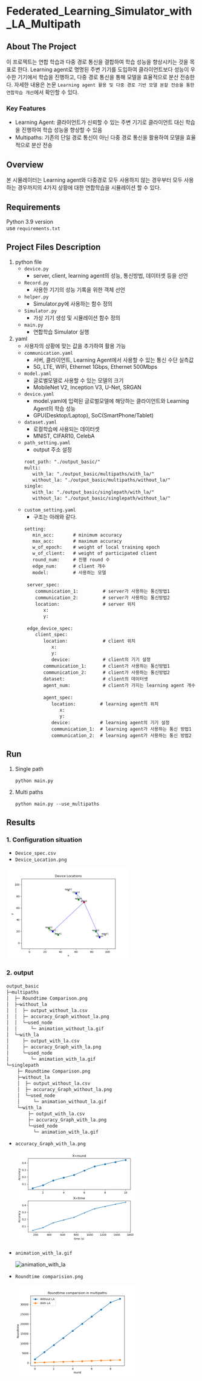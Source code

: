 # Federated_Learning_Simulator_with_LA_Multipath
## About The Project
이 프로젝트는 연합 학습과 다중 경로 통신을 결합하여 학습 성능을 향상시키는 것을 목표로 한다. Learning agent로 명명된 주변 기기를 도입하여 클라이언트보다 성능이 우수한 기기에서 학습을 진행하고, 다중 경로 통신을 통해 모델을 효율적으로 분산 전송한다. 자세한 내용은 논문 `Learning agent 활용 및 다중 경로 기반 모델 분할 전송을 통한 연합학습 개선`에서 확인할 수 있다. 
### Key Features
- Learning Agent: 클라이언트가 신뢰할 수 있는 주변 기기로 클라이언트 대신 학습을 진행하여 학습 성능을 향상할 수 있음
- Multipaths: 기존의 단일 경로 통신이 아닌 다중 경로 통신을 활용하여 모델을 효율적으로 분산 전송
## Overview
본 시뮬레이터는 Learning agent와 다중경로 모두 사용하지 않는 경우부터 모두 사용하는 경우까지의 4가지 상황에 대한 연합학습을 시뮬레이션 할 수 있다. 
## Requirements
Python 3.9 version  
use `requirements.txt`
## Project Files Description 
1. python file
   - `device.py`
     - server, client, learning agent의 성능, 통신방법, 데이터셋 등을 선언
   - `Record.py`
      - 사용한 기기의 성능 기록을 위한 객체 선언 
   - `helper.py`
      - Simulator.py에 사용하는 함수 정의
   - `Simulator.py`
      - 가상 기기 생성 및 시뮬레이션 함수 정의
   - `main.py`
      - 연합학습 Simulator 실행
2. yaml
   - 사용자의 상황에 맞는 값을 추가하여 활용 가능
   - `communication.yaml`
     - 서버, 클라이언트, Learning Agent에서 사용할 수 있는 통신 수단 실측값
     - 5G, LTE, WIFI, Ethernet 1Gbps, Ethernet 500Mbps
   - `model.yaml`
      - 글로벌모델로 사용할 수 있는 모델의 크기
      - MobileNet V2, Inception V3, U-Net, SRGAN
   - `device.yaml`
      - model.yaml에 입력된 글로벌모델에 해당하는 클라이언트와 Learning Agent의 학습 성능
      - GPU(Desktop/Laptop), SoC(SmartPhone/Tablet)
   - `dataset.yaml`
      - 로컬학습에 사용되는 데이터셋
      - MNIST, CIFAR10, CelebA
   - `path_setting.yaml`
     - output 주소 설정
     ```
     root_path: "./output_basic/"
     multi:
        with_la: "./output_basic/multipaths/with_la/"
        without_la: "./output_basic/multipaths/without_la/"
     single:
        with_la: "./output_basic/singlepath/with_la/"
        without_la: "./output_basic/singlepath/without_la/"
     ```
   - `custom_setting.yaml`
      - 구조는 아래와 같다.
     ```
     setting:
        min_acc:       # minimum accuracy  
        max_acc:       # maximum accuracy  
        w_of_epoch:    # weight of local training epoch  
        w_of_client:   # weight of participated client  
        round_num:     # 진행 round 수  
        edge_num:      # client 개수  
        model:         # 사용하는 모델  

      server_spec:
         communication_1:         # server가 사용하는 통신방법1
         communication_2:         # server가 사용하는 통신방법2
         location:                # server 위치
            x: 
            y: 
     
      edge_device_spec:
         client_spec:
            location:             # client 위치
               x: 
               y: 
               device:            # client의 기기 설정 
            communication_1:      # client가 사용하는 통신방법1
            communication_2:      # client가 사용하는 통신방법2
            dataset:              # client의 데이터셋
            agent_num:            # client가 가지는 learning agent 개수
     
            agent_spec:
               location:         # learning agent의 위치
                  x: 
                  y:
               device:           # learning agent의 기기 설정
               communication_1:  # learning agent가 사용하는 통신 방법1
               communication_2:  # learning agent가 사용하는 통신 방법2
     ```
## Run
1. Single path
   ```
   python main.py
   ```
2. Multi paths
   ```
   python main.py --use_multipaths
   ```
## Results
### 1. Configuration situation
 - `Device_spec.csv`
 - `Device_Location.png`
 <img src="output_basic/Device_Location.png" width="320" height="240"/>
   
### 2. output
```
output_basic
├─multipaths
│  ├─ Roundtime Comparison.png
│  ├─without_la
│  │  ├─ output_without_la.csv
│  │  ├─ accuracy_Graph_without_la.png
│  │  └─used_node
│  │     └─ animation_without_la.gif
│  └─with_la
│     ├─ output_with_la.csv
│     ├─ accuracy_Graph_with_la.png
│     └─used_node
│        └─ animation_with_la.gif
└─singlepath
    ├─ Roundtime Comparison.png
    ├─without_la
    │  ├─ output_without_la.csv
    │  ├─ accuracy_Graph_without_la.png
    │  └─used_node
    │     └─ animation_without_la.gif
    └─with_la
        ├─ output_with_la.csv
        ├─ accuracy_Graph_with_la.png
        └─used_node
          └─ animation_with_la.gif
```
- `accuracy_Graph_with_la.png`

  <img src="output_basic/multipaths/with_la/accuracy_Graph_with_la.png" width="320" height="240"/>
- `animation_with_la.gif`
     
  ![animation_with_la](https://github.com/INC-Research-Laboratory/Federated_Learning_Simulator_with_LA_Multipath/assets/73013625/71a635df-796d-4527-94bc-e5ee54bc44f7)
- `Roundtime comparision.png`

  <img src="output_basic/multipaths/Roundtime comparision.png" width="320" height="240"/>
